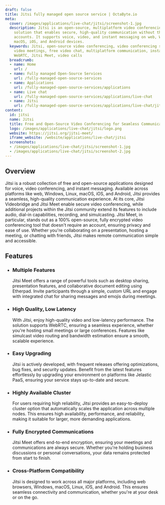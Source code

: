 ```yaml
---
draft: false
title: Jitsi fully managed open source service | OctaByte.io
meta:
  cover: /images/applications/live-chat/jitsi/screenshot-1.jpg
  description: Jitsi is an open-source, multiplatform video conferencing and messaging
    solution that enables secure, high-quality communication without the need for
    accounts. It supports voice, video, and instant messaging on web, Windows, Linux,
    macOS, iOS, and Android devices.
  keywords: Jitsi, open-source video conferencing, video conferencing software, secure
    video meetings, free video chat, multiplatform communication, instant messaging,
    WebRTC, Jitsi Meet, video calls
  breadcrumb:
  - name: Home
    url: /
  - name: Fully managed Open-Source Services
    url: /fully-managed-open-source-services
  - name: Applications
    url: /fully-managed-open-source-services/applications
  - name: Live chat
    url: /fully-managed-open-source-services/applications/live-chat
  - name: Jitsi
    url: /fully-managed-open-source-services/applications/live-chat/jitsi
content:
  id: jitsi
  name: Jitsi
  title: Free and Open-Source Video Conferencing for Seamless Communication
  logo: /images/applications/live-chat/jitsi/logo.png
  website: https://jitsi.org/jitsi-meet/
  iframe_website: /website/applications/live-chat/jitsi
  screenshots:
  - /images/applications/live-chat/jitsi/screenshot-1.jpg
  - /images/applications/live-chat/jitsi/screenshot-2.jpg
---
```


## Overview

Jitsi is a robust collection of free and open-source applications designed for voice, video conferencing, and instant messaging. Available across platforms like web, Windows, Linux, macOS, iOS, and Android, Jitsi provides a seamless, high-quality communication experience. At its core, Jitsi Videobridge and Jitsi Meet enable secure video conferencing, while additional projects within the Jitsi community extend its features to include audio, dial-in capabilities, recording, and simulcasting. Jitsi Meet, in particular, stands out as a 100% open-source, fully encrypted video conferencing tool that doesn't require an account, ensuring privacy and ease of use. Whether you're collaborating on a presentation, hosting a meeting, or chatting with friends, Jitsi makes remote communication simple and accessible.

## Features

- ### Multiple Features

  Jitsi Meet offers a range of powerful tools such as desktop sharing, presentation features, and collaborative document editing using Etherpad. Invite participants through a simple, custom URL and engage with integrated chat for sharing messages and emojis during meetings.

- ### High Quality, Low Latency

  With Jitsi, enjoy high-quality video and low-latency performance. The solution supports WebRTC, ensuring a seamless experience, whether you're hosting small meetings or large conferences. Features like simulcast video routing and bandwidth estimation ensure a smooth, scalable experience.

- ### Easy Upgrading

  Jitsi is actively developed, with frequent releases offering optimizations, bug fixes, and security updates. Benefit from the latest features effortlessly by upgrading your environment on platforms like Jelastic PaaS, ensuring your service stays up-to-date and secure.

- ### Highly Available Cluster

  For users requiring high reliability, Jitsi provides an easy-to-deploy cluster option that automatically scales the application across multiple nodes. This ensures high availability, performance, and reliability, making it suitable for larger, more demanding applications.

- ### Fully Encrypted Communications

  Jitsi Meet offers end-to-end encryption, ensuring your meetings and communications are always secure. Whether you're holding business discussions or personal conversations, your data remains protected from start to finish.

- ### Cross-Platform Compatibility

  Jitsi is designed to work across all major platforms, including web browsers, Windows, macOS, Linux, iOS, and Android. This ensures seamless connectivity and communication, whether you're at your desk or on the go.
